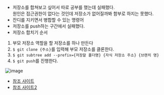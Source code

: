 - 저장소를 합쳐보고 싶어서 따로 공부를 했는데 실패했다. <br> 원인은 접근권한이 없다는 것인데 저장소가 없어질까봐 함부로 하지는 못했다.
- 잔디를 지키면서 병합할 수 있는 명령어
- 저장소를 push하는 구간에서 실패했다.
- 저장소 합치기 순서
1. 부모 저장소 역할을 할 저장소를 하나 만든다
2. `$ git clone {주소}`를 입력해 부모 저장소를 클론한다.
3. `$ git subtree add --prefix={저장할 폴더명} {자식 저장소 주소} {브랜치 명}`
4. `$ git push`를 진행한다.

![image](https://user-images.githubusercontent.com/106071623/202906162-0cb5d826-402a-4f79-8eff-e3527926f26d.png)

- [참조 사이트](https://yeonyeon.tistory.com/169)
- [참조 사이트2](https://dailylifeofdeveloper.tistory.com/193)
